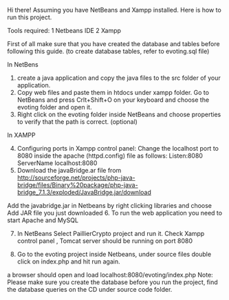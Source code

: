 Hi there! Assuming you have NetBeans and Xampp installed. Here is how to run this project.


 Tools required:
   1 Netbeans IDE
   2 Xampp 

First of all make sure  that you have created the database and tables before following this guide. (to create database tables, refer to evoting.sql file)	   
 
In NetBens
1. create a java application and copy the java files to the src folder of your application. 
2. Copy web files and paste them in htdocs under xampp folder.  Go to NetBeans and press Crlt+Shift+O on your keyboard and choose the evoting folder and open it.
3. Right click on the evoting folder inside NetBeans and choose properties to verify that the path is correct. (optional)

In XAMPP

4. Configuring ports in Xampp control panel:
   Change the localhost port to 8080 inside the apache (httpd.config) file as follows:     Listen:8080     ServerName localhost:8080
5. Download the javaBridge.ar file from  http://sourceforge.net/projects/php-java-bridge/files/Binary%20package/php-java-bridge_7.1.3/exploded/JavaBridge.jar/download

Add the javabridge.jar  in Netbeans by right clicking libraries and choose Add JAR file you just downloaded
6. To run the web application you need to start Apache and MySQL

7. In NetBeans Select PaillierCrypto project and  run it.  Check Xampp control panel , Tomcat server should be running on port 8080

8. Go to the evoting project inside Netbeans, under source files double click on index.php and hit run again.

 a browser should open and load localhost:8080/evoting/index.php
Note: Please make sure you create the database before you run the project, find the database queries on the CD under source code folder.
